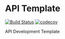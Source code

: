 # API Template

[![Build Status](https://travis-ci.org/EnsembleLab/api-template.svg?branch=master)](https://travis-ci.org/EnsembleLab/api-template)  [![codecov](https://codecov.io/gh/EnsembleLab/api-template/branch/master/graph/badge.svg)](https://codecov.io/gh/EnsembleLab/api-template)



API Development Template
